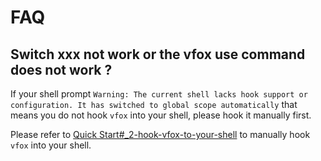 # FAQ

## Switch xxx not work or the vfox use  command does not work ?

If your shell prompt `Warning: The current shell lacks hook support or configuration. It has switched to global scope
automatically` that means you do not hook `vfox` into your shell, please hook it manually first.

Please refer to [Quick Start#_2-hook-vfox-to-your-shell](./quick-start.md#_2-hook-vfox-to-your-shell) to manually hook `vfox` into your shell.